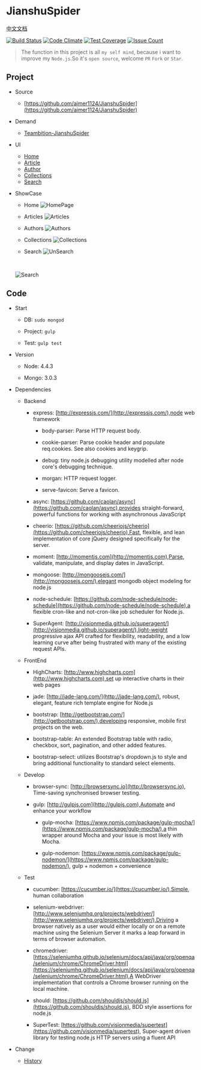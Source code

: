# JianshuSpider

[中文文档](https://github.com/aimer1124/JianshuSpider/blob/master/README_ZH.md)

[![Build Status](https://travis-ci.org/aimer1124/JianshuSpider.svg?branch=master)](https://travis-ci.org/aimer1124/JianshuSpider) [![Code Climate](https://codeclimate.com/github/aimer1124/JianshuSpider/badges/gpa.svg)](https://codeclimate.com/github/aimer1124/JianshuSpider) [![Test Coverage](https://codeclimate.com/github/aimer1124/JianshuSpider/badges/coverage.svg)](https://codeclimate.com/github/aimer1124/JianshuSpider/coverage) [![Issue Count](https://codeclimate.com/github/aimer1124/JianshuSpider/badges/issue_count.svg)](https://codeclimate.com/github/aimer1124/JianshuSpider)

> The function in this project is all `my self mind`, because i want to improve my `Node.js`.So it's `open source`, welcome `PR` `Fork` or `Star`.

## Project

- Source

    - [https://github.com/aimer1124/JianshuSpider](https://github.com/aimer1124/JianshuSpider)

- Demand

    - [Teambition-JianshuSpider](https://www.teambition.com/project/57a1802f767c4b360c918e49/tasks/scrum/57a1802f767c4b360c918e4c)

- UI

    - [Home](https://www.processon.com/view/link/57a1c693e4b0de6d056db518)
    - [Article](https://www.processon.com/view/link/57a2d0f1e4b0358f8ad7f03b)
    - [Author](https://www.processon.com/diagraming/5819751de4b03a76e94bea6f)
    - [Collections](https://www.processon.com/diagraming/5819746ae4b06e7dcfc9b338)
    - [Search](https://www.processon.com/apps/58197ab8e4b03400d95e4c62)

- ShowCase

    - Home
    ![HomePage](http://7xq729.com1.z0.glb.clouddn.com/JianshuSpider/Home.png)

    - Articles
    ![Articles](http://7xq729.com1.z0.glb.clouddn.com/JianshuSpider/Articles.png)

    - Authors
    ![Authors](http://7xq729.com1.z0.glb.clouddn.com/JianshuSpider/Authors.png)

    - Collections
    ![Collections](http://7xq729.com1.z0.glb.clouddn.com/JianshuSpider/Collections.png)

    - Search
    ![UnSearch](http://7xq729.com1.z0.glb.clouddn.com/JianshuSpider/UnSearch.png)

    <br>

    ![Search](http://7xq729.com1.z0.glb.clouddn.com/JianshuSpider/Search.png)

## Code

- Start

    - DB: `sudo mongod`

    - Project: `gulp`

    - Test: `gulp test`

- Version

    - Node: 4.4.3

    - Mongo: 3.0.3

- Dependencies

    - Backend

        - express: [http://expressjs.com/](http://expressjs.com/),node web framework

            - body-parser: Parse HTTP request body.

            - cookie-parser: Parse cookie header and populate req.cookies. See also cookies and keygrip.

            - debug: tiny node.js debugging utility modelled after node core's debugging technique.

            - morgan: HTTP request logger.

            - serve-favicon: Serve a favicon.

        - async: [https://github.com/caolan/async](https://github.com/caolan/async),provides straight-forward, powerful functions for working with asynchronous JavaScript

        - cheerio: [https://github.com/cheeriojs/cheerio](https://github.com/cheeriojs/cheerio),Fast, flexible, and lean implementation of core jQuery designed specifically for the server.

        - moment: [http://momentjs.com](http://momentjs.com),Parse, validate, manipulate, and display dates in JavaScript.

        - mongoose: [http://mongoosejs.com/](http://mongoosejs.com/),elegant mongodb object modeling for node.js

        - node-schedule: [https://github.com/node-schedule/node-schedule](https://github.com/node-schedule/node-schedule),a flexible cron-like and not-cron-like job scheduler for Node.js.

        - SuperAgent: [http://visionmedia.github.io/superagent/](http://visionmedia.github.io/superagent/),light-weight progressive ajax API crafted for flexibility, readability, and a low learning curve after being frustrated with many of the existing request APIs.

    - FrontEnd

        - HighCharts: [http://www.highcharts.com](http://www.highcharts.com),set up interactive charts in their web pages

        - jade: [http://jade-lang.com/](http://jade-lang.com/), robust, elegant, feature rich template engine for Node.js

        - bootstrap: [http://getbootstrap.com/](http://getbootstrap.com/),developing responsive, mobile first projects on the web.

        - bootstrap-table: An extended Bootstrap table with radio, checkbox, sort, pagination, and other added features.

        - bootstrap-select: utilizes Bootstrap's dropdown.js to style and bring additional functionality to standard select elements.

    - Develop

        - browser-sync: [http://browsersync.io](http://browsersync.io), Time-saving synchronised browser testing.

        - gulp: [http://gulpjs.com](http://gulpjs.com),Automate and enhance your workflow

            - gulp-mocha: [https://www.npmjs.com/package/gulp-mocha/](https://www.npmjs.com/package/gulp-mocha/),a thin wrapper around Mocha and your issue is most likely with Mocha.

            - gulp-nodemon: [https://www.npmjs.com/package/gulp-nodemon/](https://www.npmjs.com/package/gulp-nodemon/), gulp + nodemon + convenience

    - Test

        - cucumber: [https://cucumber.io/](https://cucumber.io/),Simple, human collaboration

        - selenium-webdriver: [http://www.seleniumhq.org/projects/webdriver/](http://www.seleniumhq.org/projects/webdriver/),Driving a browser natively as a user would either locally or on a remote machine using the Selenium Server it marks a leap forward in terms of browser automation.

        - chromedriver: [https://seleniumhq.github.io/selenium/docs/api/java/org/openqa/selenium/chrome/ChromeDriver.html](https://seleniumhq.github.io/selenium/docs/api/java/org/openqa/selenium/chrome/ChromeDriver.html),A WebDriver implementation that controls a Chrome browser running on the local machine.

        - should: [https://github.com/shouldjs/should.js](https://github.com/shouldjs/should.js), BDD style assertions for node.js

        - SuperTest: [https://github.com/visionmedia/supertest](https://github.com/visionmedia/supertest), Super-agent driven library for testing node.js HTTP servers using a fluent API

- Change

    - [History](https://github.com/aimer1124/JianshuSpider/blob/master/history.md)

